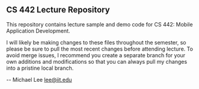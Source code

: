 CS 442 Lecture Repository
-------------------------

This repository contains lecture sample and demo code for CS 442: Mobile
Application Development.

I will likely be making changes to these files throughout the semester, so
please be sure to pull the most recent changes before attending lecture. To
avoid merge issues, I recommend you create a separate branch for your own
additions and modifications so that you can always pull my changes into a
pristine local branch. 

-- Michael Lee <lee@iit.edu>
